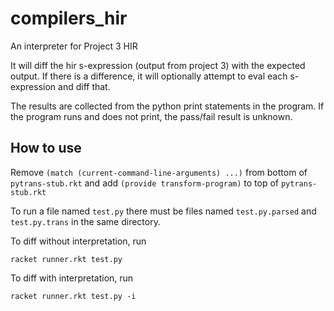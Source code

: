 compilers_hir
=============

An interpreter for Project 3 HIR

It will diff the hir s-expression (output from project 3) with the expected output. If there is a difference, it will optionally attempt to eval each s-expression and diff that.

The results are collected from the python print statements in the program. If the program runs and does not print, the pass/fail result is unknown.

## How to use

Remove `(match (current-command-line-arguments) ...)` from bottom of `pytrans-stub.rkt`
and add `(provide transform-program)` to top of `pytrans-stub.rkt`

To run a file named `test.py` there must be files named `test.py.parsed` and `test.py.trans` in the same directory. 

To diff without interpretation, run

    racket runner.rkt test.py

To diff with interpretation, run

    racket runner.rkt test.py -i

